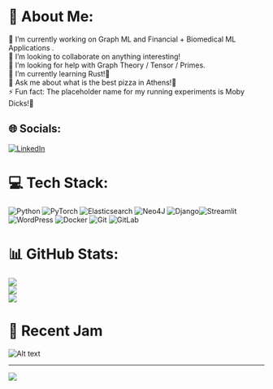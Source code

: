 # 💫 About Me:
🔭 I’m currently working on Graph ML and Financial + Biomedical ML Applications  .<br>👯 I’m looking to collaborate on anything interesting!<br>🤝 I’m looking for help with Graph Theory / Tensor / Primes.<br>🌱 I’m currently learning Rust!🦀<br>💬 Ask me about what is the best pizza in Athens!🍕<br>⚡ Fun fact: The placeholder name for my running experiments is Moby Dicks!🐋


## 🌐 Socials:
[![LinkedIn](https://img.shields.io/badge/LinkedIn-%230077B5.svg?logo=linkedin&logoColor=white)](https://linkedin.com/in/bogasko) 

# 💻 Tech Stack:
![Python](https://img.shields.io/badge/python-3670A0?style=for-the-badge&logo=python&logoColor=ffdd54) ![PyTorch](https://img.shields.io/badge/PyTorch-%23EE4C2C.svg?style=for-the-badge&logo=PyTorch&logoColor=white) ![Elasticsearch](https://img.shields.io/badge/elasticsearch-%230377CC.svg?style=for-the-badge&logo=elasticsearch&logoColor=white) ![Neo4J](https://img.shields.io/badge/Neo4j-008CC1?style=for-the-badge&logo=neo4j&logoColor=white) ![Django](https://img.shields.io/badge/django-%23092E20.svg?style=for-the-badge&logo=django&logoColor=white)![Streamlit](https://img.shields.io/badge/Streamlit-%23FE4B4B.svg?style=for-the-badge&logo=streamlit&logoColor=white) ![WordPress](https://img.shields.io/badge/WordPress-%23117AC9.svg?style=for-the-badge&logo=WordPress&logoColor=white)  ![Docker](https://img.shields.io/badge/docker-%230db7ed.svg?style=for-the-badge&logo=docker&logoColor=white) ![Git](https://img.shields.io/badge/git-%23F05033.svg?style=for-the-badge&logo=git&logoColor=white) ![GitLab](https://img.shields.io/badge/gitlab-%23181717.svg?style=for-the-badge&logo=gitlab&logoColor=white)
# 📊 GitHub Stats:
![](https://github-readme-stats.vercel.app/api?username=kbogas&theme=dark&hide_border=false&include_all_commits=true&count_private=true)<br/>
![](https://github-readme-streak-stats.herokuapp.com/?user=kbogas&theme=dark&hide_border=false)<br/>
![](https://github-readme-stats.vercel.app/api/top-langs/?username=kbogas&theme=dark&hide_border=false&include_all_commits=true&count_private=true&layout=compact)

<!-- ## 🏆 GitHub Trophies
![](https://github-profile-trophy.vercel.app/?username=kbogas&theme=radical&no-frame=true&no-bg=false&margin-w=4) -->
# :musical_note: Recent Jam
![Alt text](https://spotify-recently-played-readme.vercel.app/api?user=213nav7dnnruclotp7ax2b3sa&count={1})


---
[![](https://visitcount.itsvg.in/api?id=kbogas&icon=0&color=0)](https://visitcount.itsvg.in)
